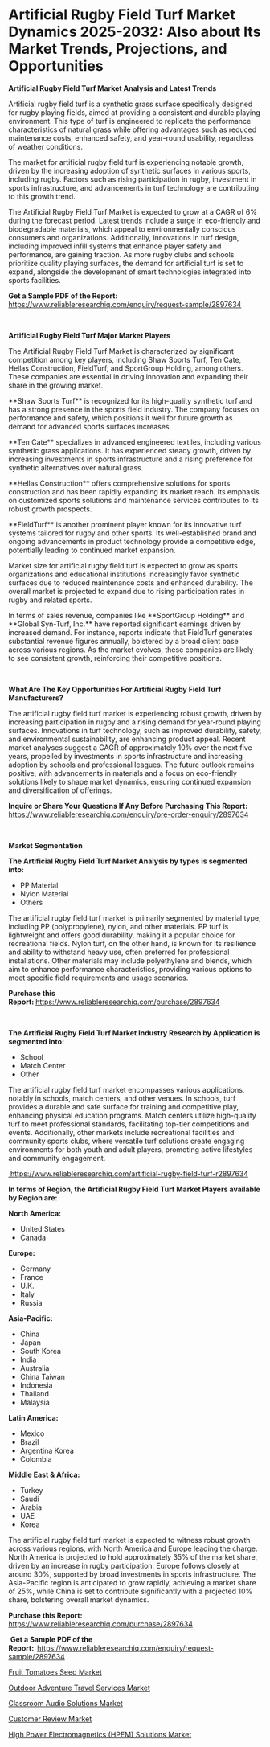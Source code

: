 <p><h1>Artificial Rugby Field Turf Market Dynamics 2025-2032: Also about Its Market Trends, Projections, and Opportunities</h1></p><p><strong>Artificial Rugby Field Turf Market Analysis and Latest Trends</strong></p>
<p><p>Artificial rugby field turf is a synthetic grass surface specifically designed for rugby playing fields, aimed at providing a consistent and durable playing environment. This type of turf is engineered to replicate the performance characteristics of natural grass while offering advantages such as reduced maintenance costs, enhanced safety, and year-round usability, regardless of weather conditions. </p><p>The market for artificial rugby field turf is experiencing notable growth, driven by the increasing adoption of synthetic surfaces in various sports, including rugby. Factors such as rising participation in rugby, investment in sports infrastructure, and advancements in turf technology are contributing to this growth trend. </p><p>The Artificial Rugby Field Turf Market is expected to grow at a CAGR of 6% during the forecast period. Latest trends include a surge in eco-friendly and biodegradable materials, which appeal to environmentally conscious consumers and organizations. Additionally, innovations in turf design, including improved infill systems that enhance player safety and performance, are gaining traction. As more rugby clubs and schools prioritize quality playing surfaces, the demand for artificial turf is set to expand, alongside the development of smart technologies integrated into sports facilities.</p></p>
<p><strong>Get a Sample PDF of the Report:&nbsp;</strong> <a href="https://www.reliableresearchiq.com/enquiry/request-sample/2897634?utm_campaign=973&utm_medium=2&utm_source=Github&utm_content=ia&utm_term=15032025&utm_id=artificial-rugby-field-turf">https://www.reliableresearchiq.com/enquiry/request-sample/2897634</a></p>
<p>&nbsp;</p>
<p><strong>Artificial Rugby Field Turf Major Market Players</strong></p>
<p><p>The Artificial Rugby Field Turf Market is characterized by significant competition among key players, including Shaw Sports Turf, Ten Cate, Hellas Construction, FieldTurf, and SportGroup Holding, among others. These companies are essential in driving innovation and expanding their share in the growing market.</p><p>**Shaw Sports Turf** is recognized for its high-quality synthetic turf and has a strong presence in the sports field industry. The company focuses on performance and safety, which positions it well for future growth as demand for advanced sports surfaces increases.</p><p>**Ten Cate** specializes in advanced engineered textiles, including various synthetic grass applications. It has experienced steady growth, driven by increasing investments in sports infrastructure and a rising preference for synthetic alternatives over natural grass.</p><p>**Hellas Construction** offers comprehensive solutions for sports construction and has been rapidly expanding its market reach. Its emphasis on customized sports solutions and maintenance services contributes to its robust growth prospects.</p><p>**FieldTurf** is another prominent player known for its innovative turf systems tailored for rugby and other sports. Its well-established brand and ongoing advancements in product technology provide a competitive edge, potentially leading to continued market expansion.</p><p>Market size for artificial rugby field turf is expected to grow as sports organizations and educational institutions increasingly favor synthetic surfaces due to reduced maintenance costs and enhanced durability. The overall market is projected to expand due to rising participation rates in rugby and related sports.</p><p>In terms of sales revenue, companies like **SportGroup Holding** and **Global Syn-Turf, Inc.** have reported significant earnings driven by increased demand. For instance, reports indicate that FieldTurf generates substantial revenue figures annually, bolstered by a broad client base across various regions. As the market evolves, these companies are likely to see consistent growth, reinforcing their competitive positions.</p></p>
<p>&nbsp;</p>
<p><strong>What Are The Key Opportunities For Artificial Rugby Field Turf Manufacturers?</strong></p>
<p><p>The artificial rugby field turf market is experiencing robust growth, driven by increasing participation in rugby and a rising demand for year-round playing surfaces. Innovations in turf technology, such as improved durability, safety, and environmental sustainability, are enhancing product appeal. Recent market analyses suggest a CAGR of approximately 10% over the next five years, propelled by investments in sports infrastructure and increasing adoption by schools and professional leagues. The future outlook remains positive, with advancements in materials and a focus on eco-friendly solutions likely to shape market dynamics, ensuring continued expansion and diversification of offerings.</p></p>
<p><strong>Inquire or Share Your Questions If Any Before Purchasing This Report:</strong> <a href="https://www.reliableresearchiq.com/enquiry/pre-order-enquiry/2897634?utm_campaign=973&utm_medium=2&utm_source=Github&utm_content=ia&utm_term=15032025&utm_id=artificial-rugby-field-turf">https://www.reliableresearchiq.com/enquiry/pre-order-enquiry/2897634</a></p>
<p>&nbsp;</p>
<p><strong>Market Segmentation</strong></p>
<p><strong>The Artificial Rugby Field Turf Market Analysis by types is segmented into:</strong></p>
<p><ul><li>PP Material</li><li>Nylon Material</li><li>Others</li></ul></p>
<p><p>The artificial rugby field turf market is primarily segmented by material type, including PP (polypropylene), nylon, and other materials. PP turf is lightweight and offers good durability, making it a popular choice for recreational fields. Nylon turf, on the other hand, is known for its resilience and ability to withstand heavy use, often preferred for professional installations. Other materials may include polyethylene and blends, which aim to enhance performance characteristics, providing various options to meet specific field requirements and usage scenarios.</p></p>
<p><strong>Purchase this Report:&nbsp;</strong><a href="https://www.reliableresearchiq.com/purchase/2897634?utm_campaign=973&utm_medium=2&utm_source=Github&utm_content=ia&utm_term=15032025&utm_id=artificial-rugby-field-turf">https://www.reliableresearchiq.com/purchase/2897634</a></p>
<p>&nbsp;</p>
<p><strong>The Artificial Rugby Field Turf Market Industry Research by Application is segmented into:</strong></p>
<p><ul><li>School</li><li>Match Center</li><li>Other</li></ul></p>
<p><p>The artificial rugby field turf market encompasses various applications, notably in schools, match centers, and other venues. In schools, turf provides a durable and safe surface for training and competitive play, enhancing physical education programs. Match centers utilize high-quality turf to meet professional standards, facilitating top-tier competitions and events. Additionally, other markets include recreational facilities and community sports clubs, where versatile turf solutions create engaging environments for both youth and adult players, promoting active lifestyles and community engagement.</p></p>
<p><a href="https://www.reliableresearchiq.com/artificial-rugby-field-turf-r2897634?utm_campaign=973&utm_medium=2&utm_source=Github&utm_content=ia&utm_term=15032025&utm_id=artificial-rugby-field-turf">&nbsp;https://www.reliableresearchiq.com/artificial-rugby-field-turf-r2897634</a></p>
<p><strong>In terms of Region, the Artificial Rugby Field Turf Market Players available by Region are:</strong></p>
<p>
    <p> <strong> North America: </strong>
        <ul>
            <li>United States</li>
            <li>Canada</li>
        </ul>
        </p> 
    <p> <strong> Europe: </strong>
        <ul>
            <li>Germany</li>
            <li>France</li>
            <li>U.K.</li>
            <li>Italy</li>
            <li>Russia</li>
        </ul>
        </p> 
    <p> <strong> Asia-Pacific: </strong>
        <ul>
            <li>China</li>
            <li>Japan</li>
            <li>South Korea</li>
            <li>India</li>
            <li>Australia</li>
            <li>China Taiwan</li>
            <li>Indonesia</li>
            <li>Thailand</li>
            <li>Malaysia</li>
        </ul>
        </p> 
    <p> <strong> Latin America: </strong>
        <ul>
            <li>Mexico</li>
            <li>Brazil</li>
            <li>Argentina Korea</li>
            <li>Colombia</li>
        </ul>
        </p> 
    <p> <strong> Middle East & Africa: </strong>
        <ul>
            <li>Turkey</li>
            <li>Saudi</li>
            <li>Arabia</li>
            <li>UAE</li>
            <li>Korea</li>
        </ul>
    </p>
    </p>
<p><p>The artificial rugby field turf market is expected to witness robust growth across various regions, with North America and Europe leading the charge. North America is projected to hold approximately 35% of the market share, driven by an increase in rugby participation. Europe follows closely at around 30%, supported by broad investments in sports infrastructure. The Asia-Pacific region is anticipated to grow rapidly, achieving a market share of 25%, while China is set to contribute significantly with a projected 10% share, bolstering overall market dynamics.</p></p>
<p><strong>Purchase this Report: </strong><a href="https://www.reliableresearchiq.com/purchase/2897634?utm_campaign=973&utm_medium=2&utm_source=Github&utm_content=ia&utm_term=15032025&utm_id=artificial-rugby-field-turf">https://www.reliableresearchiq.com/purchase/2897634</a></p>
<p>&nbsp;<strong>Get a Sample PDF of the Report:&nbsp;&nbsp;</strong><a href="https://www.reliableresearchiq.com/enquiry/request-sample/2897634?utm_campaign=973&utm_medium=2&utm_source=Github&utm_content=ia&utm_term=15032025&utm_id=artificial-rugby-field-turf">https://www.reliableresearchiq.com/enquiry/request-sample/2897634</a></p>
<p><strong></strong></p>
<p><p><a href="https://github.com/ocambdidarhz/Market-Research-Report-List-1/blob/main/fruit-tomatoes-seed-market.md?utm_campaign=973&utm_medium=2&utm_source=Github&utm_content=ia&utm_term=15032025&utm_id=artificial-rugby-field-turf">Fruit Tomatoes Seed Market</a></p><p><a href="https://github.com/aslinalirey9/Market-Research-Report-List-1/blob/main/outdoor-adventure-travel-services-market.md?utm_campaign=973&utm_medium=2&utm_source=Github&utm_content=ia&utm_term=15032025&utm_id=artificial-rugby-field-turf">Outdoor Adventure Travel Services Market</a></p><p><a href="https://github.com/arifasabeygb/Market-Research-Report-List-1/blob/main/classroom-audio-solutions-market.md?utm_campaign=973&utm_medium=2&utm_source=Github&utm_content=ia&utm_term=15032025&utm_id=artificial-rugby-field-turf">Classroom Audio Solutions Market</a></p><p><a href="https://github.com/oshodikurc/Market-Research-Report-List-1/blob/main/customer-review-market.md?utm_campaign=973&utm_medium=2&utm_source=Github&utm_content=ia&utm_term=15032025&utm_id=artificial-rugby-field-turf">Customer Review Market</a></p><p><a href="https://github.com/ajegiobitsa/Market-Research-Report-List-1/blob/main/high-power-electromagnetics-hpem-solutions-market.md?utm_campaign=973&utm_medium=2&utm_source=Github&utm_content=ia&utm_term=15032025&utm_id=artificial-rugby-field-turf">High Power Electromagnetics (HPEM) Solutions Market</a></p></p>
